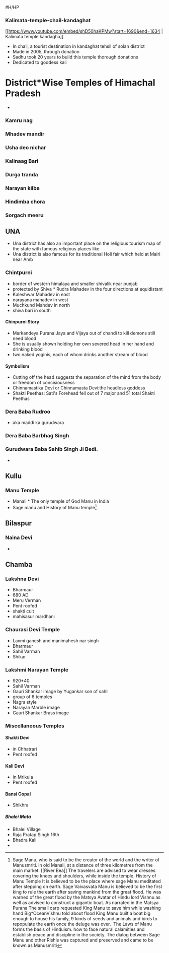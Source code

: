 #H/HP 
### Kalimata-temple-chail-kandaghat ###
[[https://www.youtube.com/embed/shD50haKPMw?start=1690&end=1634 | Kalimata temple kandagha]]

* In chail, a tourist destination in kandaghat tehsil of solan district
* Made in 2005, through donation
* Sadhu took 20 years to build this temple thorough donations
* Dedicated to goddess kali


# District*Wise Temples of Himachal Pradesh
*
### Kamru nag
### Mhadev mandir 
### Usha deo nichar 
### Kalinaag Bari
### Durga tranda
### Narayan kilba
### Hindimba chora
### Sorgach meeru

## UNA
* Una district has also an important place on the religious tourism map of the state with famous religious places like 
* Una district is also famous for its traditional Holi fair which held at Mairi near Amb
 
### Chintpurni
* border of western himalaya and smaller shivalik near punjab
* protected by Shiva * Rudra Mahadev in the four directions at equidistant 
 * Kaleshwar Mahadev in east
 * narayana mahadev in west
 * Muchkund Mahdev in north
 * shiva bari in south
#### Chinpurni Story
* Markandeya Purana:Jaya and Vijaya out of chandi to kill demons still need blood
* She is usually shown holding her own severed head in her hand and drinking blood
* two naked yoginis, each of whom drinks another stream of blood
#### Symbolism
* Cutting off the head suggests the separation of the mind from the body or freedom of concisiousness
* Chinnamastika Devi or Chinnamasta Devi:the headless goddess
* Shakti Peethas: Sati's Forehead fell out of 7 major and 51 total Shakti Peethas

### Dera Baba Rudroo
* aka maddi ka gurudwara

### Dera Baba Barbhag Singh


### Gurudwara Baba Sahib Singh Ji Bedi.
*
## Kullu
### Manu Temple
* Manali * The only temple of God Manu in India
* Sage manu and History of Manu temple[^1]

## Bilaspur
### Naina Devi
*
## Chamba

### Lakshna Devi
* Bharmaur
* 680 AD
* Meru Verman
* Pent roofed
* shakti cult
 * mahisasur mardhani
### Chaurasi Devi Temple
* Laxmi ganesh and manimahesh nar singh
* Bharmaur
* Sahil Varman
* Shikar

### Lakshmi Narayan Temple
* 920*40
* Sahil Varman
* Gauri Shankar image by Yugankar son of sahil
* group of 6 temples
* Nagra style
* Narayan Marble image
* Gauri Shankar Brass image

### Miscellaneous Temples
#### Shakti Devi
* in Chhatrari
* Pent roofed
#### Kali Devi
* in Mrikula
* Pent roofed
#### Bansi Gopal
* Shikhra
##### Bhalei Mata
* Bhalei Village
* Raja Pratap Singh 16th
* Bhadra Kali
*
 










[^1]: Sage Manu, 
   who is said to be the creator of the world and the writer of Manusmriti. in old Manali, at a distance of three kilometres from the main market. 
   [[River Bea]] The travelers are advised to wear dresses covering the knees and shoulders, while inside the temple.
   History of Manu Temple
   It is believed to be the place where sage Manu meditated after stepping on earth.
   Sage Vaivasvata Manu is believed to be the first king to rule the earth after saving mankind from the great flood. He was warned of the great flood by the Matsya Avatar of Hindu lord Vishnu as well as advised to construct a gigantic boat.
   As narrated in the Matsya Purana
   The small carp requested King Manu to save him while washing hand Big*OceanVishnu told about flood
   King Manu built a boat big enough to house his family, 9 kinds of seeds and animals and birds to repopulate the earth once the deluge was over.  
   The Laws of Manu forms the basis of Hinduism. 
   how to face natural calamities and establish peace and discipline in the society. 
   The dialog between Sage Manu and other Rishis was captured and preserved and came to be known as Manusmriti
